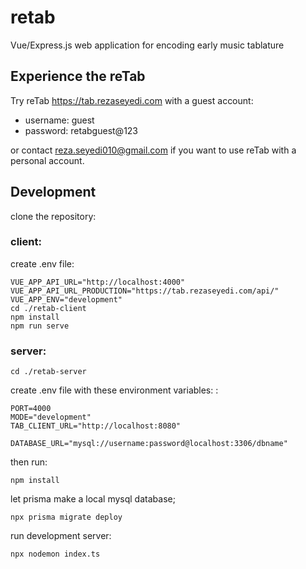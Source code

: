 # retab
Vue/Express.js web application for encoding early music tablature


## Experience the reTab
Try reTab https://tab.rezaseyedi.com
 with a guest account:
-    username: guest
-    password: retabguest@123

or contact reza.seyedi010@gmail.com if you want to use reTab with a personal account.



## Development
clone the repository:
### client:
create .env file:

    VUE_APP_API_URL="http://localhost:4000"
    VUE_APP_API_URL_PRODUCTION="https://tab.rezaseyedi.com/api/"
    VUE_APP_ENV="development"
    cd ./retab-client
    npm install 
    npm run serve



### server:
    cd ./retab-server


create .env file with these environment variables: : 

    PORT=4000
    MODE="development"
    TAB_CLIENT_URL="http://localhost:8080"

    DATABASE_URL="mysql://username:password@localhost:3306/dbname"

then run: 

    npm install
let prisma make a local mysql database;

    npx prisma migrate deploy

run development server:

    npx nodemon index.ts


